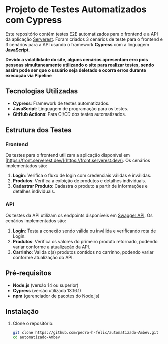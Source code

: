 # Projeto de Testes Automatizados com Cypress

Este repositório contém testes E2E automatizados para o frontend e a API da aplicação [Serverest](https://serverest.dev/). Foram criados 3 cenários de teste para o frontend e 3 cenários para a API usando o framework **Cypress** com a linguagem **JavaScript**.

**Devido a volatilidade do site, alguns cenários apresentam erro pois pessoas simultaneamente utilizando o site para realizar testes, sendo assim pode ser que o usuário seja deletado e ocorra erros durante execução via Pipeline**

## Tecnologias Utilizadas

- **Cypress**: Framework de testes automatizados.
- **JavaScript**: Linguagem de programação para os testes.
- **GitHub Actions**: Para CI/CD dos testes automatizados.

## Estrutura dos Testes

### Frontend

Os testes para o frontend utilizam a aplicação disponível em [https://front.serverest.dev/](https://front.serverest.dev/). Os cenários implementados são:

1. **Login**: Verifica o fluxo de login com credenciais válidas e inválidas.
2. **Produtos**: Verifica a exibição de produtos e detalhes individuais.
3. **Cadastrar Produto**: Cadastra o produto a partir de informações e detalhes individuais.

### API

Os testes da API utilizam os endpoints disponíveis em [Swagger API](https://serverest.dev/). Os cenários implementados são:

1. **Login**: Testa a conexão sendo válida ou inválida e verificando rota de Login.
2. **Produtos**: Verifica os valores do primeiro produto retornado, podendo variar conforme a atualização da API.
3. **Carrinho**: Valida o(s) produtos contidos no carrinho, podendo variar conforme atualização do API.

## Pré-requisitos

- **Node.js** (versão 14 ou superior)
- **Cypress** (versão utilizada 13.16.1)
- **npm** (gerenciador de pacotes do Node.js)

## Instalação

1. Clone o repositório:

   ```bash
   git clone https://github.com/pedro-h-felix/automatizado-Ambev.git
   cd automatizado-Ambev
